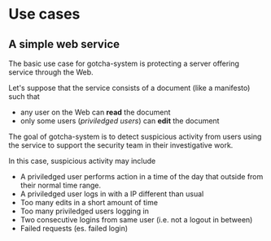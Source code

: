 # Use cases

## A simple web service

The basic use case for gotcha-system is protecting a server offering service through the Web.

Let's suppose that the service consists of a document (like a manifesto) such that

- any user on the Web can **read** the document
- only some users (*priviledged users*) can **edit** the document

The goal of gotcha-system is to detect suspicious activity from users using the service to support the security team in their investigative work.

In this case, suspicious activity may include

- A priviledged user performs action in a time of the day that outside from their normal time range. 
- A priviledged user logs in with a IP different than usual
- Too many edits in a short amount of time
- Too many priviledged users logging in
- Two consecutive logins from same user (i.e. not a logout in between)
- Failed requests (es. failed login)
